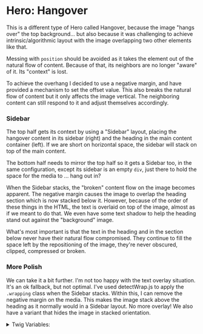 <!-- This is the general documentation layout. Add or remove any sections as needed, but try to stay consistent across components. -->
# Hero: Hangover

This is a different type of Hero called Hangover, because the image "hangs over" the top background... but also because it was challenging to achieve intrinsic/algorithmic layout with the image overlapping two other elements like that.

Messing with `position` should be avoided as it takes the element out of the natural flow of content. Because of that, its neighbors are no longer "aware" of it. Its "context" is lost.

To achieve the overhang I decided to use a negative margin, and have provided a mechanism to set the offset value. This also breaks the natural flow of content but it only affects the image vertical. The neighboring content can still respond to it and adjust themselves accordingly.

### Sidebar
The top half gets its context by using a "Sidebar" layout, placing the hangover content in its sidebar (right) and the heading in the main content container (left). If we are short on horizontal space, the sidebar will stack on top of the main content.

The bottom half needs to mirror the top half so it gets a Sidebar too, in the same configuration, except its sidebar is an empty `div`, just there to hold the space for the media to ... hang out in?

When the Sidebar stacks, the "broken" content flow on the image becomes apparent. The negative margin causes the image to overlap the heading section which is now stacked below it. However, because of the order of these things in the HTML, the text is overlaid on top of the image, almost as if we meant to do that. We even have some text shadow to help the heading stand out against the "background" image.

What's most important is that the text in the heading and in the section below never have their natural flow compromised. They continue to fill the space left by the repositioning of the image, they're never obscured, clipped, compressed or broken.

### More Polish
We can take it a bit further. I'm not too happy with the text overlay situation. It's an ok fallback, but not optimal. I've used detectWrap.js to apply the `.wrapping` class when the Sidebar stacks. Within this, I can remove the negative margin on the media. This makes the image stack above the heading as it normally would in a Sidebar layout. No more overlay! We also have a variant that hides the image in stacked orientation.

<details>
  <summary>Twig Variables:</summary>

  ```
  hangover_hide_compact: true,
  hangover_offset: 22,
  background: [one of our possible background options],
  brow: {
    variant: "default",
    part_one: "Brow Example",
    part_two: "Part two",
  },
  heading: "This is a Heading",
  text: "<p>The text in the top section.</p>",
  hangover_content: "The markup in the hangover section. A bordered-center Card
   can be used with one or all of its content items. Or anything else.",
  bottom_content: "<p>The markup in the bottom section.</p>",
  ```
</details>
